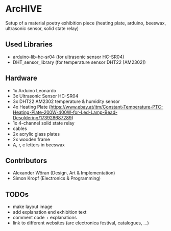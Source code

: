# ArcHIVE
Setup of a material poetry exhibition piece (heating plate, arduino, beeswax, ultrasonic sensor, solid state relay)

## Used Libraries
- arduino-lib-hc-sr04 (for ultrasonic sensor HC-SR04)
- DHT_sensor_library (for temperature sensor DHT22 [AM2302])

## Hardware
- 1x Arduino Leonardo
- 3x Ultrasonic Sensor HC-SR04
- 3x DHT22 AM2302 temperature & humidity sensor
- 4x Heating Plate (https://www.ebay.at/itm/Constant-Temperature-PTC-Heating-Plate-200W-400W-for-Led-Lamp-Bead-Desoldering/173928687289)
- 1x 4-channel solid state relay
- cables
- 2x acrylic glass plates
- 2x wooden frame
- A, r, c letters in beeswax

## Contributors
- Alexander Wöran (Design, Art & Implementation)
- Simon Kropf (Electronics & Programming)

## TODOs
- make layout image
- add explanation end exhibition text
- comment code + explanations
- link to different websites (arc electronica festival, catalogues, ...)
